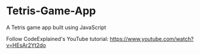 # Tetris-Game-App
A Tetris game app built using JavaScript

Follow CodeExplained's YouTube tutorial: https://www.youtube.com/watch?v=HEsAr2Yt2do

